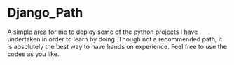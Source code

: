 # Django_Path
A simple area for me to deploy some of the python projects I have undertaken in order to learn by doing. Though not a recommended path, it is absolutely the best way to have hands on experience. Feel free to use the codes as you like. 
